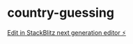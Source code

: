 # country-guessing

[Edit in StackBlitz next generation editor ⚡️](https://stackblitz.com/~/github.com/amithcabraal/country-guessing)